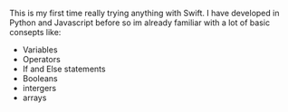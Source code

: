 

This is my first time really trying anything with Swift. I have developed in Python and Javascript before so im already familiar with a lot of basic consepts like:
-   Variables
-   Operators
-   If and Else statements
-   Booleans
-   intergers
-   arrays